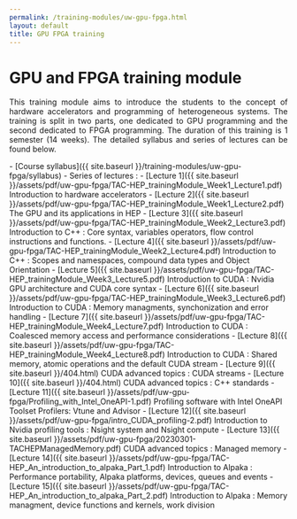 ```yaml
---
permalink: /training-modules/uw-gpu-fpga.html
layout: default
title: GPU FPGA training
---
```


# GPU and FPGA training module 
<p align="justify">
This training module aims to introduce the students to the concept of hardware accelerators and programming of heterogeneous systems. The training is split in two parts, one dedicated to GPU programming and the second dedicated to FPGA programming. 
The duration of this training is 1 semester (14 weeks). The detailed syllabus and series of lectures can be found below.
</p>
- [Course syllabus]({{ site.baseurl }}/training-modules/uw-gpu-fpga/syllabus)
- Series of lectures :
  - [Lecture 1]({{ site.baseurl }}/assets/pdf/uw-gpu-fpga/TAC-HEP_trainingModule_Week1_Lecture1.pdf) Introduction to hardware accelerators
  - [Lecture 2]({{ site.baseurl }}/assets/pdf/uw-gpu-fpga/TAC-HEP_trainingModule_Week1_Lecture2.pdf) The GPU and its applications in HEP
  - [Lecture 3]({{ site.baseurl }}/assets/pdf/uw-gpu-fpga/TAC-HEP_trainingModule_Week2_Lecture3.pdf) Introduction to C++ : Core syntax, variables operators, flow control instructions and functions.
  - [Lecture 4]({{ site.baseurl }}/assets/pdf/uw-gpu-fpga/TAC-HEP_trainingModule_Week2_Lecture4.pdf) Introduction to C++ : Scopes and namespaces, compound data types and Object Orientation              
  - [Lecture 5]({{ site.baseurl }}/assets/pdf/uw-gpu-fpga/TAC-HEP_trainingModule_Week3_Lecture5.pdf) Introduction to CUDA : Nvidia GPU architecture and CUDA core syntax               
  - [Lecture 6]({{ site.baseurl }}/assets/pdf/uw-gpu-fpga/TAC-HEP_trainingModule_Week3_Lecture6.pdf) Introduction to CUDA : Memory managments, synchonization and error handling                
  - [Lecture 7]({{ site.baseurl }}/assets/pdf/uw-gpu-fpga/TAC-HEP_trainingModule_Week4_Lecture7.pdf) Introduction to CUDA : Coalesced memory access and performance considerations               
  - [Lecture 8]({{ site.baseurl }}/assets/pdf/uw-gpu-fpga/TAC-HEP_trainingModule_Week4_Lecture8.pdf) Introduction to CUDA : Shared memory, atomic operations and the default CUDA stream               
  - [Lecture 9]({{ site.baseurl }}/404.html) CUDA advanced topics : CUDA streams
  - [Lecture 10]({{ site.baseurl }}/404.html) CUDA advanced topics : C++ standards
  - [Lecture 11]({{ site.baseurl }}/assets/pdf/uw-gpu-fpga/Profiling_with_Intel_OneAPI-1.pdf) Profiling software with Intel OneAPI Toolset Profilers: Vtune and Advisor 
  - [Lecture 12]({{ site.baseurl }}/assets/pdf/uw-gpu-fpga/intro_CUDA_profiling-2.pdf) Introduction to Nvidia profiling tools : Nsight system and Nsight compute
  - [Lecture 13]({{ site.baseurl }}/assets/pdf/uw-gpu-fpga/20230301-TACHEPManagedMemory.pdf) CUDA advanced topics : Managed memory
  - [Lecture 14]({{ site.baseurl }}/assets/pdf/uw-gpu-fpga/TAC-HEP_An_introduction_to_alpaka_Part_1.pdf) Introduction to Alpaka : Performance portability, Alpaka platforms, devices, queues and events 
  - [Lecture 15]({{ site.baseurl }}/assets/pdf/uw-gpu-fpga/TAC-HEP_An_introduction_to_alpaka_Part_2.pdf) Introduction to Alpaka : Memory managment, device functions and kernels, work division
           



